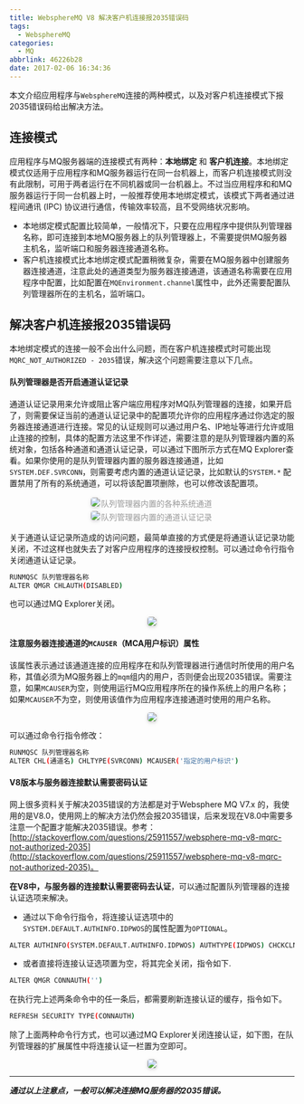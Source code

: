 ```yaml
---
title: WebsphereMQ V8 解决客户机连接报2035错误码
tags:
  - WebsphereMQ
categories:
  - MQ
abbrlink: 46226b28
date: 2017-02-06 16:34:36
---
```


本文介绍应用程序与`WebsphereMQ`连接的两种模式，以及对客户机连接模式下报2035错误码给出解决方法。

<!-- more -->

## 连接模式

应用程序与MQ服务器端的连接模式有两种：**本地绑定** 和 **客户机连接**。本地绑定模式仅适用于应用程序和MQ服务器运行在同一台机器上，而客户机连接模式则没有此限制，可用于两者运行在不同机器或同一台机器上。不过当应用程序和和MQ 服务器运行于同一台机器上时，一般推荐使用本地绑定模式，该模式下两者通过进程间通讯 (IPC) 协议进行通信，传输效率较高，且不受网络状况影响。

- 本地绑定模式配置比较简单，一般情况下，只要在应用程序中提供队列管理器名称，即可连接到本地MQ服务器上的队列管理器上，不需要提供MQ服务器主机名，监听端口和服务器连接通道名称。
- 客户机连接模式比本地绑定模式配置稍微复杂，需要在MQ服务器中创建服务器连接通道，注意此处的通道类型为服务器连接通道，该通道名称需要在应用程序中配置，比如配置在`MQEnvironment.channel`属性中，此外还需要配置队列管理器所在的主机名，监听端口。

## 解决客户机连接报2035错误码

本地绑定模式的连接一般不会出什么问题，而在客户机连接模式时可能出现`MQRC_NOT_AUTHORIZED - 2035`错误，解决这个问题需要注意以下几点。

#### 队列管理器是否开启通道认证记录

通道认证记录用来允许或阻止客户端应用程序对MQ队列管理器的连接，如果开启了，则需要保证当前的通道认证记录中的配置项允许你的应用程序通过你选定的服务器连接通道进行连接。常见的认证规则可以通过用户名、IP地址等进行允许或阻止连接的控制，具体的配置方法这里不作详述，需要注意的是队列管理器内置的系统对象，包括各种通道和通道认证记录，可以通过下图所示方式在MQ Explorer查看。如果你使用的是队列管理器内置的服务器连接通道，比如`SYSTEM.DEF.SVRCONN`，则需要考虑内置的通道认证记录，比如默认的`SYSTEM.*` 配置禁用了所有的系统通道，可以将该配置项删除，也可以修改该配置项。
<center><img style="border-radius: 0.3125em; box-shadow: 0 2px 4px 0 rgba(34,36,38,.12),0 2px 10px 0 rgba(34,36,38,.08);" src="https://static.tongjilab.cn/blog/20190926235859.png"><div style="display: inline-block; color: #999; padding: 2px;">队列管理器内置的各种系统通道</div></center>

<center><img style="border-radius: 0.3125em; box-shadow: 0 2px 4px 0 rgba(34,36,38,.12),0 2px 10px 0 rgba(34,36,38,.08);" src="https://static.tongjilab.cn/blog/20190927000022.png"><div style="display: inline-block; color: #999; padding: 2px;">队列管理器内置的通道认证记录</div></center>

关于通道认证记录所造成的访问问题，最简单直接的方式便是将通道认证记录功能关闭，不过这样也就失去了对客户应用程序的连接授权控制。可以通过命令行指令关闭通道认证记录。

```bash
RUNMQSC 队列管理器名称
ALTER QMGR CHLAUTH(DISABLED)
```

也可以通过MQ Explorer关闭。

<center><img style="border-radius: 0.3125em; box-shadow: 0 2px 4px 0 rgba(34,36,38,.12),0 2px 10px 0 rgba(34,36,38,.08);" src="https://static.tongjilab.cn/blog/20190927000055.png"></center>

#### 注意服务器连接通道的`MCAUSER`（MCA用户标识）属性

该属性表示通过该通道连接的应用程序在和队列管理器进行通信时所使用的用户名称，其值必须为MQ服务器上的`mqm`组内的用户，否则便会出现2035错误。需要注意，如果`MCAUSER`为空，则使用运行MQ应用程序所在的操作系统上的用户名称；如果`MCAUSER`不为空，则使用该值作为应用程序连接通道时使用的用户名称。

<center><img style="border-radius: 0.3125em; box-shadow: 0 2px 4px 0 rgba(34,36,38,.12),0 2px 10px 0 rgba(34,36,38,.08);" src="https://static.tongjilab.cn/blog/20190927000219.png"></center>

可以通过命令行指令修改：

```bash
RUNMQSC 队列管理器名称
ALTER CHL(通道名) CHLTYPE(SVRCONN) MCAUSER('指定的用户标识')
```

#### V8版本与服务器连接默认需要密码认证

网上很多资料关于解决2035错误的方法都是对于Websphere MQ V7.x 的，我使用的是V8.0，使用网上的解决方法仍然会报2035错误，后来发现在V8.0中需要多注意一个配置才能解决2035错误。参考：[http://stackoverflow.com/questions/25911557/websphere-mq-v8-mqrc-not-authorized-2035](http://stackoverflow.com/questions/25911557/websphere-mq-v8-mqrc-not-authorized-2035)。

**在V8中，与服务器的连接默认需要密码去认证**，可以通过配置队列管理器的连接认证选项来解决。

- 通过以下命令行指令，将连接认证选项中的`SYSTEM.DEFAULT.AUTHINFO.IDPWOS`的属性配置为`OPTIONAL`。

```bash
ALTER AUTHINFO(SYSTEM.DEFAULT.AUTHINFO.IDPWOS) AUTHTYPE(IDPWOS) CHCKCLNT(OPTIONAL)
```
- 或者直接将连接认证选项置为空，将其完全关闭，指令如下.

```bash
ALTER QMGR CONNAUTH('')
```

在执行完上述两条命令中的任一条后，都需要刷新连接认证的缓存，指令如下。

```bash
REFRESH SECURITY TYPE(CONNAUTH)
```

除了上面两种命令行方式，也可以通过MQ Explorer关闭连接认证，如下图，在队列管理器的扩展属性中将连接认证一栏置为空即可。

<center><img style="border-radius: 0.3125em; box-shadow: 0 2px 4px 0 rgba(34,36,38,.12),0 2px 10px 0 rgba(34,36,38,.08);" src="https://static.tongjilab.cn/blog/20190927001434.png"></center>

---

***通过以上注意点，一般可以解决连接MQ服务器的2035错误。***